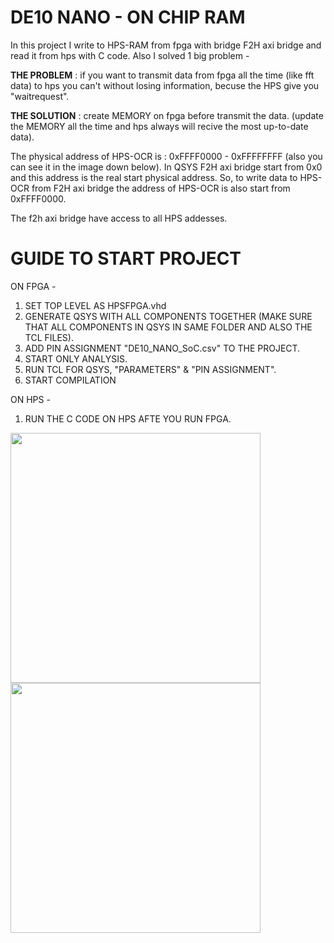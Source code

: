 # DE10 NANO - ON CHIP RAM 
In this project I write to HPS-RAM from fpga with bridge F2H axi bridge and read it from hps with C code.
Also I solved 1 big problem - 

**THE PROBLEM** : if you want to transmit data from fpga all the time (like fft data) to hps you can't without losing information, becuse the HPS give you "waitrequest".

**THE SOLUTION** : create MEMORY on fpga before transmit the data. (update the MEMORY all the time and hps always will recive the most up-to-date data).

The physical address of HPS-OCR is : 0xFFFF0000 - 0xFFFFFFFF (also you can see it in the image down below).
In QSYS F2H axi bridge start from 0x0 and this address is the real start physical address. So, to write data to HPS-OCR from F2H axi bridge the address of HPS-OCR is also start from 0xFFFF0000.

The f2h axi bridge have access to all HPS addesses.  



# GUIDE TO START PROJECT 
ON FPGA - 
1. SET TOP LEVEL AS HPSFPGA.vhd
2. GENERATE QSYS WITH ALL COMPONENTS TOGETHER (MAKE SURE THAT ALL COMPONENTS IN QSYS IN SAME FOLDER AND ALSO THE TCL FILES).
3. ADD PIN ASSIGNMENT "DE10_NANO_SoC.csv" TO THE PROJECT.
4. START ONLY ANALYSIS.
5. RUN TCL FOR QSYS, "PARAMETERS" & "PIN ASSIGNMENT".
6. START COMPILATION

ON HPS -

1. RUN THE C CODE ON HPS AFTE YOU RUN FPGA.


<img src="https://user-images.githubusercontent.com/34484321/158373176-0a760233-e156-4a1d-9d09-bef990c5f2b2.png" width="400" height="400" />
<img src="https://user-images.githubusercontent.com/34484321/158373560-95fe11d2-e1f6-43ae-a253-4991b91e2816.jpg" width="400" height="400" />

